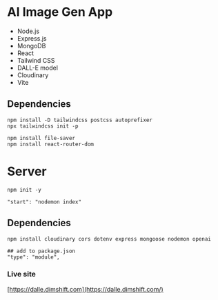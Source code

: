 # AI Image Gen App

- Node.js
- Express.js
- MongoDB
- React
- Tailwind CSS
- DALL-E model
- Cloudinary
- Vite

## Dependencies

```-bash
npm install -D tailwindcss postcss autoprefixer
npx tailwindcss init -p

npm install file-saver
npm install react-router-dom
```

# Server

```-bash
npm init -y

"start": "nodemon index"

```

## Dependencies

```-bash
npm install cloudinary cors dotenv express mongoose nodemon openai

## add to package.json
"type": "module",
```

### Live site

[https://dalle.dimshift.com](https://dalle.dimshift.com/)
